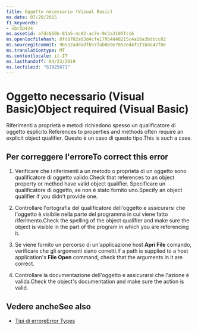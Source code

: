 ```yaml
---
title: Oggetto necessario (Visual Basic)
ms.date: 07/20/2015
f1_keywords:
- vbrID424
ms.assetid: afdc660b-81a5-4c92-ac7e-9c3a3105fc16
ms.openlocfilehash: 8fdb702a03d4cfe17954d48215c4a16a3bdbcc82
ms.sourcegitcommit: 9b552addadfb57fab0b9e7852ed4f1f1b8a42f8e
ms.translationtype: MT
ms.contentlocale: it-IT
ms.lasthandoff: 04/23/2019
ms.locfileid: "61925671"
---
```

# <a name="object-required-visual-basic"></a><span data-ttu-id="efd20-102">Oggetto necessario (Visual Basic)</span><span class="sxs-lookup"><span data-stu-id="efd20-102">Object required (Visual Basic)</span></span>
<span data-ttu-id="efd20-103">Riferimenti a proprietà e metodi richiedono spesso un qualificatore di oggetto esplicito.</span><span class="sxs-lookup"><span data-stu-id="efd20-103">References to properties and methods often require an explicit object qualifier.</span></span> <span data-ttu-id="efd20-104">Questo è un caso di questo tipo.</span><span class="sxs-lookup"><span data-stu-id="efd20-104">This is such a case.</span></span>  
  
## <a name="to-correct-this-error"></a><span data-ttu-id="efd20-105">Per correggere l'errore</span><span class="sxs-lookup"><span data-stu-id="efd20-105">To correct this error</span></span>  
  
1. <span data-ttu-id="efd20-106">Verificare che i riferimenti a un metodo o proprietà di un oggetto sono qualificatore di oggetto valido.</span><span class="sxs-lookup"><span data-stu-id="efd20-106">Check that references to an object property or method have valid object qualifier.</span></span> <span data-ttu-id="efd20-107">Specificare un qualificatore di oggetto, se non è stato fornito uno.</span><span class="sxs-lookup"><span data-stu-id="efd20-107">Specify an object qualifier if you didn't provide one.</span></span>  
  
2. <span data-ttu-id="efd20-108">Controllare l'ortografia del qualificatore dell'oggetto e assicurarsi che l'oggetto è visibile nella parte del programma in cui viene fatto riferimento.</span><span class="sxs-lookup"><span data-stu-id="efd20-108">Check the spelling of the object qualifier and make sure the object is visible in the part of the program in which you are referencing it.</span></span>  
  
3. <span data-ttu-id="efd20-109">Se viene fornito un percorso di un'applicazione host **Apri File** comando, verificare che gli argomenti siano corretti.</span><span class="sxs-lookup"><span data-stu-id="efd20-109">If a path is supplied to a host application's **File Open** command, check that the arguments in it are correct.</span></span>  
  
4. <span data-ttu-id="efd20-110">Controllare la documentazione dell'oggetto e assicurarsi che l'azione è valida.</span><span class="sxs-lookup"><span data-stu-id="efd20-110">Check the object's documentation and make sure the action is valid.</span></span>  
  
## <a name="see-also"></a><span data-ttu-id="efd20-111">Vedere anche</span><span class="sxs-lookup"><span data-stu-id="efd20-111">See also</span></span>

- [<span data-ttu-id="efd20-112">Tipi di errore</span><span class="sxs-lookup"><span data-stu-id="efd20-112">Error Types</span></span>](../../../visual-basic/programming-guide/language-features/error-types.md)
